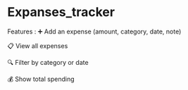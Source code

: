 # Expanses_tracker
<p>Features :
➕ Add an expense (amount, category, date, note)

📋 View all expenses

🔍 Filter by category or date

💰 Show total spending

</p>